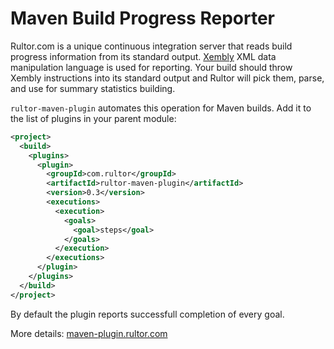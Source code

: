 # Maven Build Progress Reporter

Rultor.com is a unique continuous integration server that reads build
progress information from its standard output. [Xembly](http://www.xembly.org)
XML data manipulation language is used for reporting. Your build
should throw Xembly instructions into its standard output and Rultor
will pick them, parse, and use for summary statistics building.

`rultor-maven-plugin` automates this operation for Maven builds.
Add it to the list of plugins in your parent module:

```xml
<project>
  <build>
    <plugins>
      <plugin>
        <groupId>com.rultor</groupId>
        <artifactId>rultor-maven-plugin</artifactId>
        <version>0.3</version>
        <executions>
          <execution>
            <goals>
              <goal>steps</goal>
            </goals>
          </execution>
        </executions>
      </plugin>
    </plugins>
  </build>
</project>
```

By default the plugin reports successfull completion of every goal.

More details: [maven-plugin.rultor.com](http://maven-plugin.rultor.com)
